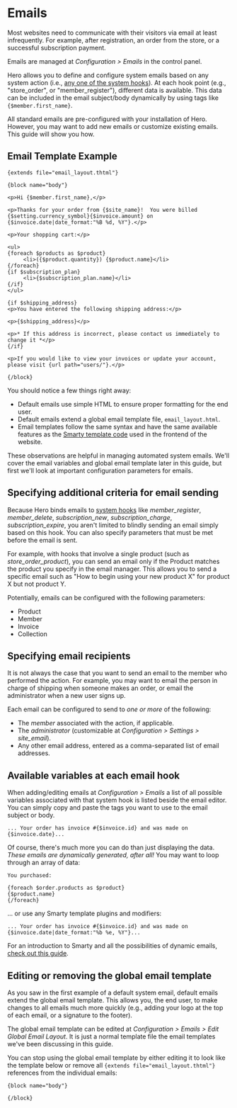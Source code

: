 # Emails

Most websites need to communicate with their visitors via email at least infrequently.  For example, after registration, an order from the store, or a successful subscription payment.

Emails are managed at *Configuration > Emails* in the control panel.

Hero allows you to define and configure system emails based on any system action (i.e., [any one of the system hooks](/docs/developers/reference/app_hooks_library.md)).  At each hook point (e.g., "store_order", or "member_register"), different data is available.  This data can be included in the email subject/body dynamically by using tags like `{$member.first_name}`.

All standard emails are pre-configured with your installation of Hero.  However, you may want to add new emails or customize existing emails.  This guide will show you how.

## Email Template Example

```
{extends file="email_layout.thtml"}
		
{block name="body"}

<p>Hi {$member.first_name},</p>

<p>Thanks for your order from {$site_name}!  You were billed {$setting.currency_symbol}{$invoice.amount} on {$invoice.date|date_format:"%B %d, %Y"}.</p>

<p>Your shopping cart:</p>

<ul>
{foreach $products as $product}
     <li>({$product.quantity}) {$product.name}</li>
{/foreach}
{if $subscription_plan}
     <li>{$subscription_plan.name}</li>
{/if}
</ul>

{if $shipping_address}
<p>You have entered the following shipping address:</p>

<p>{$shipping_address}</p>

<p>* If this address is incorrect, please contact us immediately to change it *</p>
{/if}

<p>If you would like to view your invoices or update your account, please visit {url path="users/"}.</p>

{/block}
```

You should notice a few things right away:

* Default emails use simple HTML to ensure proper formatting for the end user.
* Default emails extend a global email template file, `email_layout.html`.
* Email templates follow the same syntax and have the same available features as the [Smarty template code](/docs/designers/smarty.md) used in the frontend of the website.

These observations are helpful in managing automated system emails.  We'll cover the email variables and global email template later in this guide, but first we'll look at important configuration parameters for emails.

## Specifying additional criteria for email sending

Because Hero binds emails to [system hooks](/docs/developers/reference/app_hooks_library.md) like *member_register*, *member_delete*, *subscription_new*, *subscription_charge*, *subscription_expire*, you aren't limited to blindly sending an email simply based on this hook.  You can also specify parameters that must be met before the email is sent.

For example, with hooks that involve a single product (such as *store_order_product*), you can send an email only if the Product matches the product you specify in the email manager.  This allows you to send a specific email such as "How to begin using your new product X" for product X but not product Y.

Potentially, emails can be configured with the following parameters:

* Product
* Member
* Invoice
* Collection

## Specifying email recipients

It is not always the case that you want to send an email to the member who performed the action.  For example, you may want to email the person in charge of shipping when someone makes an order, or email the administrator when a new user signs up.

Each email can be configured to send to *one or more* of the following:

* The *member* associated with the action, if applicable.
* The *administrator* (customizable at *Configuration > Settings > site_email*).
* Any other email address, entered as a comma-separated list of email addresses.

## Available variables at each email hook

When adding/editing emails at *Configuration > Emails* a list of all possible variables associated with that system hook is listed beside the email editor.  You can simply copy and paste the tags you want to use to the email subject or body.

```
... Your order has invoice #{$invoice.id} and was made on {$invoice.date}...
```

Of course, there's much more you can do than just displaying the data.  *These emails are dynamically generated, after all!*  You may want to loop through an array of data:

```
You purchased:

{foreach $order.products as $product}
{$product.name}
{/foreach}
```

... or use any Smarty template plugins and modifiers:

```
... Your order has invoice #{$invoice.id} and was made on {$invoice.date|date_format:"%b %e, %Y"}...
```

For an introduction to Smarty and all the possibilities of dynamic emails, [check out this guide](/docs/designers/smarty.md).

## Editing or removing the global email template

As you saw in the first example of a default system email, default emails extend the global email template.  This allows you, the end user, to make changes to all emails much more quickly (e.g., adding your logo at the top of each email, or a signature to the footer).

The global email template can be edited at *Configuration > Emails > Edit Global Email Layout*.  It is just a normal template file the email templates we've been discussing in this guide.

You can stop using the global email template by either editing it to look like the template below or remove all `{extends file="email_layout.thtml"}` references from the individual emails:

```
{block name="body"}
	
{/block}
```
